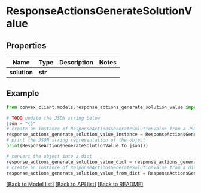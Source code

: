 # ResponseActionsGenerateSolutionValue


## Properties

Name | Type | Description | Notes
------------ | ------------- | ------------- | -------------
**solution** | **str** |  | 

## Example

```python
from convex_client.models.response_actions_generate_solution_value import ResponseActionsGenerateSolutionValue

# TODO update the JSON string below
json = "{}"
# create an instance of ResponseActionsGenerateSolutionValue from a JSON string
response_actions_generate_solution_value_instance = ResponseActionsGenerateSolutionValue.from_json(json)
# print the JSON string representation of the object
print(ResponseActionsGenerateSolutionValue.to_json())

# convert the object into a dict
response_actions_generate_solution_value_dict = response_actions_generate_solution_value_instance.to_dict()
# create an instance of ResponseActionsGenerateSolutionValue from a dict
response_actions_generate_solution_value_from_dict = ResponseActionsGenerateSolutionValue.from_dict(response_actions_generate_solution_value_dict)
```
[[Back to Model list]](../README.md#documentation-for-models) [[Back to API list]](../README.md#documentation-for-api-endpoints) [[Back to README]](../README.md)


